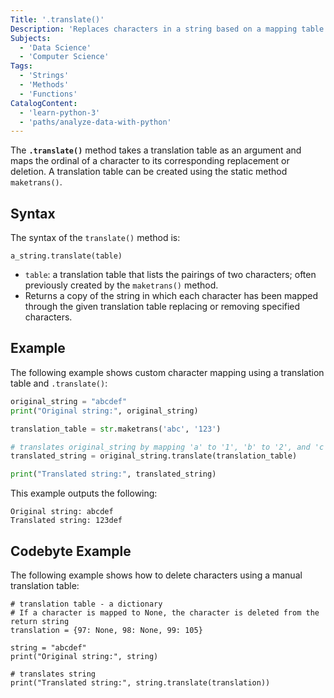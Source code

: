 ```yaml
---
Title: '.translate()'
Description: 'Replaces characters in a string based on a mapping table.'
Subjects:
  - 'Data Science'
  - 'Computer Science'
Tags:
  - 'Strings'
  - 'Methods'
  - 'Functions'
CatalogContent:
  - 'learn-python-3'
  - 'paths/analyze-data-with-python'
---
```


The **`.translate()`** method takes a translation table as an argument and maps the ordinal of a character to its corresponding replacement or deletion. A translation table can be created using the static method `maketrans()`. 

## Syntax

The syntax of the `translate()` method is:

```pseudo
a_string.translate(table)
```

- `table`: a translation table that lists the pairings of two characters; often previously created by the `maketrans()` method.
- Returns a copy of the string in which each character has been mapped through the given translation table replacing or removing specified characters.

## Example

The following example shows custom character mapping using a translation table and `.translate()`:

```py
original_string = "abcdef"
print("Original string:", original_string)

translation_table = str.maketrans('abc', '123')

# translates original_string by mapping 'a' to '1', 'b' to '2', and 'c' to '3'
translated_string = original_string.translate(translation_table)

print("Translated string:", translated_string)
```
  
This example outputs the following:

```shell
Original string: abcdef
Translated string: 123def
```

## Codebyte Example

The following example shows how to delete characters using a manual translation table:

```codebyte/python
# translation table - a dictionary
# If a character is mapped to None, the character is deleted from the return string
translation = {97: None, 98: None, 99: 105}

string = "abcdef"
print("Original string:", string)

# translates string
print("Translated string:", string.translate(translation))
```
